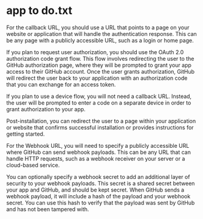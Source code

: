 
# app to do.txt
For the callback URL, you should use a URL that points to a page on your website or application that will handle the authentication response. This can be any page with a publicly accessible URL, such as a login or home page.

If you plan to request user authorization, you should use the OAuth 2.0 authorization code grant flow. This flow involves redirecting the user to the GitHub authorization page, where they will be prompted to grant your app access to their GitHub account. Once the user grants authorization, GitHub will redirect the user back to your application with an authorization code that you can exchange for an access token.

If you plan to use a device flow, you will not need a callback URL. Instead, the user will be prompted to enter a code on a separate device in order to grant authorization to your app.

Post-installation, you can redirect the user to a page within your application or website that confirms successful installation or provides instructions for getting started.

For the Webhook URL, you will need to specify a publicly accessible URL where GitHub can send webhook payloads. This can be any URL that can handle HTTP requests, such as a webhook receiver on your server or a cloud-based service.

You can optionally specify a webhook secret to add an additional layer of security to your webhook payloads. This secret is a shared secret between your app and GitHub, and should be kept secret. When GitHub sends a webhook payload, it will include a hash of the payload and your webhook secret. You can use this hash to verify that the payload was sent by GitHub and has not been tampered with.

